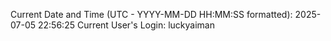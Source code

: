 Current Date and Time (UTC - YYYY-MM-DD HH:MM:SS formatted): 2025-07-05 22:56:25
Current User's Login: luckyaiman
